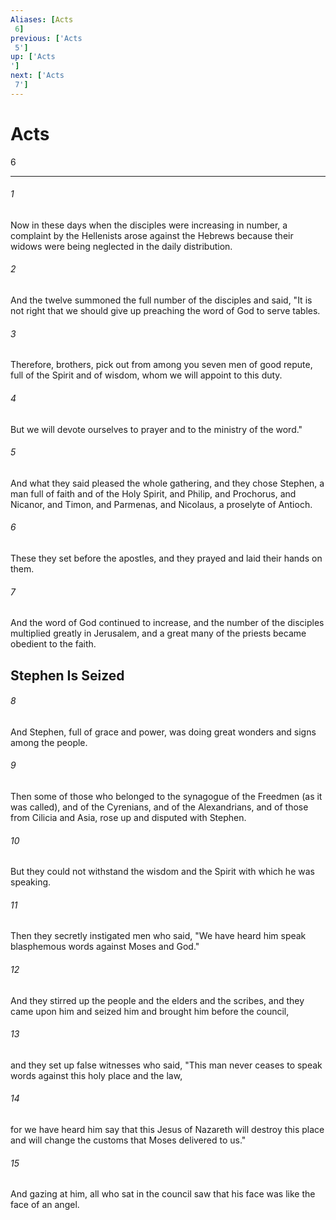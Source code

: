 ```yaml
---
Aliases: [Acts 6]
previous: ['Acts 5']
up: ['Acts']
next: ['Acts 7']
---
```

# Acts 6

***
 

###### 1 
Now in these days when the disciples were increasing in number, a complaint by the Hellenists arose against the Hebrews because their widows were being neglected in the daily distribution.  

###### 2 
And the twelve summoned the full number of the disciples and said, "It is not right that we should give up preaching the word of God to serve tables.  

###### 3 
Therefore, brothers, pick out from among you seven men of good repute, full of the Spirit and of wisdom, whom we will appoint to this duty.  

###### 4 
But we will devote ourselves to prayer and to the ministry of the word."  

###### 5 
And what they said pleased the whole gathering, and they chose Stephen, a man full of faith and of the Holy Spirit, and Philip, and Prochorus, and Nicanor, and Timon, and Parmenas, and Nicolaus, a proselyte of Antioch.  

###### 6 
These they set before the apostles, and they prayed and laid their hands on them.  

###### 7 
And the word of God continued to increase, and the number of the disciples multiplied greatly in Jerusalem, and a great many of the priests became obedient to the faith.  ## Stephen Is Seized  

###### 8 
And Stephen, full of grace and power, was doing great wonders and signs among the people.  

###### 9 
Then some of those who belonged to the synagogue of the Freedmen (as it was called), and of the Cyrenians, and of the Alexandrians, and of those from Cilicia and Asia, rose up and disputed with Stephen.  

###### 10 
But they could not withstand the wisdom and the Spirit with which he was speaking.  

###### 11 
Then they secretly instigated men who said, "We have heard him speak blasphemous words against Moses and God."  

###### 12 
And they stirred up the people and the elders and the scribes, and they came upon him and seized him and brought him before the council,  

###### 13 
and they set up false witnesses who said, "This man never ceases to speak words against this holy place and the law,  

###### 14 
for we have heard him say that this Jesus of Nazareth will destroy this place and will change the customs that Moses delivered to us."  

###### 15 
And gazing at him, all who sat in the council saw that his face was like the face of an angel.
